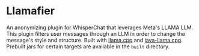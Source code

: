 # Llamafier

An anonymizing plugin for WhisperChat that leverages Meta's LLAMA LLM. This plugin
filters user messages through an LLM in order to change the message's style and structure.
Built with [llama.cpp](https://github.com/ggerganov/llama.cpp) and [java-llama.cpp](https://github.com/kherud/java-llama.cpp). Prebuilt jars for certain targets are available in the `built` directory.
